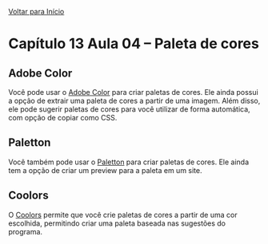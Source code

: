 [Voltar para Início](https://github.com/vinis-moraes/curso-html-css)
# Capítulo 13 Aula 04 – Paleta de cores

## Adobe Color
Você pode usar o [Adobe Color](https://color.adobe.com/) para criar paletas de cores. Ele ainda possui a opção de extrair uma paleta de cores a partir de uma imagem.
Além disso, ele pode sugerir paletas de cores para você utilizar de forma automática, com opção de copiar como CSS.

## Paletton

Você também pode usar o [Paletton](https://paletton.com) para criar paletas de cores. Ele ainda tem a opção de criar um preview para a paleta em um site.

## Coolors

O [Coolors](https://coolors.co) permite que você crie paletas de cores a partir de uma cor escolhida, permitindo criar uma paleta baseada nas sugestões do programa.
